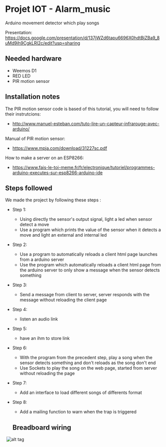 # Projet IOT - Alarm_music

Arduino movement detector which play songs

Presentation:
https://docs.google.com/presentation/d/137jWZd6tapu6696X0hdtBjZBa9_8uMd9ih9CgkLRI2c/edit?usp=sharing

## Needed hardware
- Weemos D1
- RED LED
- PIR motion sensor


## Installation notes

The PIR motion sensor code is based of this tutorial, you will need to follow their instrutcions:
- http://www.manuel-esteban.com/tuto-lire-un-capteur-infrarouge-avec-arduino/

Manual of PIR motion sensor:
- https://www.mpja.com/download/31227sc.pdf

How to make a server on an ESP8266:
- https://www.fais-le-toi-meme.fr/fr/electronique/tutoriel/programmes-arduino-executes-sur-esp8266-arduino-ide

## Steps followed
We made the project by following these steps :

- Step 1:
  - Using directly the sensor's output signal, light a led when sensor detect a move
  - Use a program which prints the value of the sensor when it detects a move and light an external and internal led
- Step 2:
  - Use a program to automatically reloads a client html page launches from a arduino server
  - Use the program which automatically reloads a client html page from the arduino server to only show a message when the sensor detects something
- Step 3:
  - Send a message from client to server, server responds with the message without reloading the client page
- Step 4:
  - listen an audio link
- Step 5:
  - have an ihm to store link
- Step 6:
  - With the program from the precedent step, play a song when the sensor detects something and don't reloads as the song don't end
  - Use Sockets to play the song on the web page, started from server without reloading the page
- Step 7:
  - Add an interface to load different songs of differents format 
- Step 8:
  - Add a mailing function to warn when the trap is triggered
  
  ## Breadboard wiring
  
  ![alt tag](https://image.noelshack.com/fichiers/2017/16/1492780973-plan.png)
